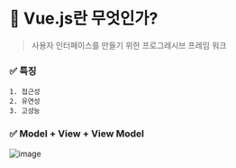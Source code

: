 # 🔰 Vue.js란 무엇인가?   
> 사용자 인터페이스를 만들기 위한 프로그레시브 프레임 워크
### ✅ 특징
``` 
1. 접근성   
2. 유연성   
3. 고성능   
```   

### ✅ Model + View + View Model   
![image](https://user-images.githubusercontent.com/72757829/107958362-3c03ad80-6fe5-11eb-9fed-20655c7fd1ca.png)
